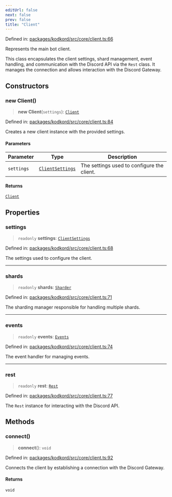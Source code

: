 ```yaml
---
editUrl: false
next: false
prev: false
title: "Client"
---
```


Defined in: [packages/kodkord/src/core/client.ts:66](https://github.com/KingsBeCattz/Kodkord/blob/d60ae5f731db3a8ab6bde538c1e575cda7085372/packages/kodkord/src/core/client.ts#L66)

Represents the main bot client.

This class encapsulates the client settings, shard management, event handling, and
communication with the Discord API via the `Rest` class. It manages the connection
and allows interaction with the Discord Gateway.

## Constructors

### new Client()

> **new Client**(`settings`): [`Client`](/api-kodkord/classes/client/)

Defined in: [packages/kodkord/src/core/client.ts:84](https://github.com/KingsBeCattz/Kodkord/blob/d60ae5f731db3a8ab6bde538c1e575cda7085372/packages/kodkord/src/core/client.ts#L84)

Creates a new client instance with the provided settings.

#### Parameters

| Parameter | Type | Description |
| ------ | ------ | ------ |
| `settings` | [`ClientSettings`](/api-kodkord/type-aliases/clientsettings/) | The settings used to configure the client. |

#### Returns

[`Client`](/api-kodkord/classes/client/)

## Properties

### settings

> `readonly` **settings**: [`ClientSettings`](/api-kodkord/type-aliases/clientsettings/)

Defined in: [packages/kodkord/src/core/client.ts:68](https://github.com/KingsBeCattz/Kodkord/blob/d60ae5f731db3a8ab6bde538c1e575cda7085372/packages/kodkord/src/core/client.ts#L68)

The settings used to configure the client.

***

### shards

> `readonly` **shards**: [`Sharder`](/api-kodkord/classes/sharder/)

Defined in: [packages/kodkord/src/core/client.ts:71](https://github.com/KingsBeCattz/Kodkord/blob/d60ae5f731db3a8ab6bde538c1e575cda7085372/packages/kodkord/src/core/client.ts#L71)

The sharding manager responsible for handling multiple shards.

***

### events

> `readonly` **events**: [`Events`](/api-kodkord/interfaces/events/)

Defined in: [packages/kodkord/src/core/client.ts:74](https://github.com/KingsBeCattz/Kodkord/blob/d60ae5f731db3a8ab6bde538c1e575cda7085372/packages/kodkord/src/core/client.ts#L74)

The event handler for managing events.

***

### rest

> `readonly` **rest**: [`Rest`](/api-kodkord/classes/rest/)

Defined in: [packages/kodkord/src/core/client.ts:77](https://github.com/KingsBeCattz/Kodkord/blob/d60ae5f731db3a8ab6bde538c1e575cda7085372/packages/kodkord/src/core/client.ts#L77)

The `Rest` instance for interacting with the Discord API.

## Methods

### connect()

> **connect**(): `void`

Defined in: [packages/kodkord/src/core/client.ts:92](https://github.com/KingsBeCattz/Kodkord/blob/d60ae5f731db3a8ab6bde538c1e575cda7085372/packages/kodkord/src/core/client.ts#L92)

Connects the client by establishing a connection with the Discord Gateway.

#### Returns

`void`
